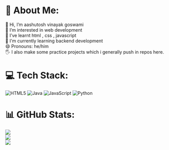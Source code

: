 # 💫 About Me:
👋 Hi, I’m aashutosh vinayak goswami<br>👀 I’m interested in web development<br>🌱 I’ve learnt html , css , javascript<br>🧧 I'm currently learning backend development<br>😄 Pronouns: he/him<br>🖐️ I also make some practice projects which i generally push in repos here.


# 💻 Tech Stack:
![HTML5](https://img.shields.io/badge/html5-%23E34F26.svg?style=for-the-badge&logo=html5&logoColor=white) ![Java](https://img.shields.io/badge/java-%23ED8B00.svg?style=for-the-badge&logo=openjdk&logoColor=white) ![JavaScript](https://img.shields.io/badge/javascript-%23323330.svg?style=for-the-badge&logo=javascript&logoColor=%23F7DF1E) ![Python](https://img.shields.io/badge/python-3670A0?style=for-the-badge&logo=python&logoColor=ffdd54)
# 📊 GitHub Stats:
![](https://github-readme-stats.vercel.app/api?username=aashutosh-github&theme=dark&hide_border=false&include_all_commits=true&count_private=true)<br/>
![](https://nirzak-streak-stats.vercel.app/?user=aashutosh-github&theme=dark&hide_border=false)<br/>
![](https://github-readme-stats.vercel.app/api/top-langs/?username=aashutosh-github&theme=dark&hide_border=false&include_all_commits=true&count_private=true&layout=compact)
